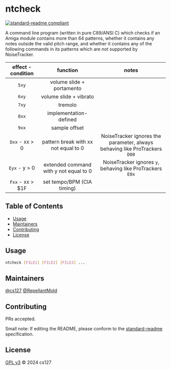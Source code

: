 # ntcheck

[![standard-readme compliant](https://img.shields.io/badge/standard--readme-OK-green.svg?style=flat-square)](https://github.com/RichardLitt/standard-readme)

A command line program (written in pure C89/ANSI C) which checks if an Amiga module contains more than 64 patterns, whether it contains any notes outside the valid pitch range, and whether it contains any of the following commands in its patterns which are not supported by NoiseTracker.

| effect - condition | function | notes |
|:---:|:---:|:---:|
| `5xy` | volume slide + portamento |  |
| `6xy` | volume slide + vibrato |  |
| `7xy` | tremolo |  |
| `8xx` | implementation-defined |  |
| `9xx` | sample offset |  |
| `Dxx` - xx > 0 | pattern break with xx not equal to 0 | NoiseTracker ignores the parameter, always behaving like ProTrackers `D00` |
| `Eyx` - y > 0 | extended command with y not equal to 0 | NoiseTracker ignores `y`, behaving like ProTrackers `E0x` |
| `Fxx` - xx > $1F | set tempo/BPM (CIA timing) |  |

## Table of Contents

- [Usage](#usage)
- [Maintainers](#maintainers)
- [Contributing](#contributing)
- [License](#license)

## Usage

```bash
ntcheck [FILE1] [FILE2] [FILE3] ...
```

## Maintainers

[@cs127](https://github.com/cs127)
[@RepellantMold](https://github.com/RepellantMold)

## Contributing

PRs accepted.

Small note: If editing the README, please conform to the
[standard-readme](https://github.com/RichardLitt/standard-readme) specification.

## License

[GPL v3](LICENSE) © 2024 cs127
